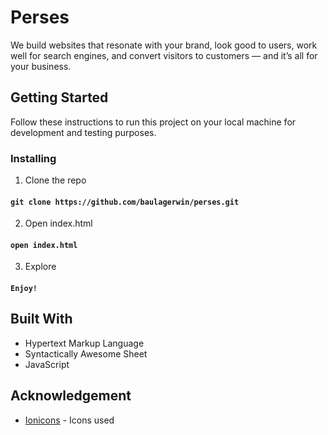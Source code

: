 # Perses

We build websites that resonate with your brand, look good to users, work well for search engines, and convert visitors to customers — and it’s all for your business.

## Getting Started

Follow these instructions to run this project on your local machine for development and testing purposes.

### Installing

1. Clone the repo

#### `git clone https://github.com/baulagerwin/perses.git`

2. Open index.html

#### `open index.html`

3. Explore

#### `Enjoy!`

## Built With

- Hypertext Markup Language
- Syntactically Awesome Sheet
- JavaScript

## Acknowledgement

- [Ionicons](https://ionicons.com/) - Icons used
